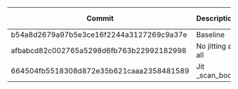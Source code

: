 | Commit                                   | Description       | no_stages | with_missings | runtime (home) |
| ---------------------------------------- | ----------------- | --------- | ------------- | -------------- |
| b54a8d2679a97b5e3ce16f2244a3127269c9a37e | Baseline          | 2.4GiB    | 2.4GiB        | 27s            |
| afbabcd82c002765a5298d6fb763b22992182998 | No jitting at all | 3.9GiB    | 3.9GiB        | 36s            |
| 664504fb5518308d872e35b621caaa2358481589 | Jit \_scan_body   | 3.9GiB    | 3.9GiB        | 37s            |
